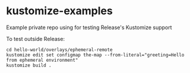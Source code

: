 # kustomize-examples

Example private repo using for testing Release's Kustomize support

To test outside Release:

```
cd hello-world/overlays/ephemeral-remote
kustomize edit set configmap the-map --from-literal="greeting=Hello from ephemeral environment"
kustomize build .
```
